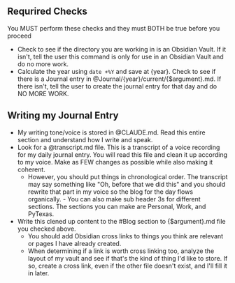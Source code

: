 ## Requrired Checks
You MUST perform these checks and they must BOTH be true before you proceed

- Check to see if the directory you are working in is an Obsidian Vault. If it isn't, tell the user this command is only for use in an Obsidian Vault and do no more work.
- Calculate the year using `date +%Y` and save at {year}. Check to see if there is a Journal entry in @Journal/{year}/current/{$argument}.md. If there isn't, tell the user to create the journal entry for that day and do NO MORE WORK.

## Writing my Journal Entry
- My writing tone/voice is stored in @CLAUDE.md. Read this entire section and understand how I write and speak.
- Look for a @transcript.md file. This is a transcript of a voice recording for my daily journal entry. You will read this file and clean it up according to my voice. Make as FEW changes as possible while also making it coherent.
    - However, you should put things in chronological order. The transcript may say something like "Oh, before that we did this" and you should rewrite that part in my voice so the blog for the day flows organically.    - You can also make sub header 3s for different sections. The sections you can make are Personal, Work, and PyTexas.
- Write this clened up content to the #Blog section to {$argument}.md file you checked above.
    - You should add Obsidian cross links to things you think are relevant or pages I have already created.
    - When determining if a link is worth cross linking too, analyze the layout of my vault and see if that's the kind of thing I'd like to store. If so, create a cross link, even if the other file doesn't exist, and I'll fill it in later.
